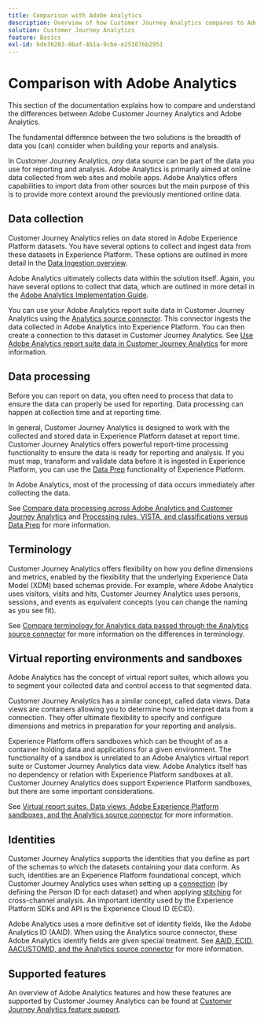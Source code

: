 ```yaml
---
title: Comparison with Adobe Analytics
description: Overview of how Customer Journey Analytics compares to Adobe Analytics.
solution: Customer Journey Analytics
feature: Basics
exl-id: bde36283-86af-4b1a-9cbe-e251676b2951
---
```

# Comparison with Adobe Analytics

This section of the documentation explains how to compare and understand the differences between Adobe Customer Journey Analytics and Adobe Analytics. 

The fundamental difference between the two solutions is the breadth of data you (can) consider when building your reports and analysis.

In Customer Journey Analytics, *any* data source can be part of the data you use for reporting and analysis. Adobe Analytics is primarily aimed at online data collected from web sites and mobile apps. Adobe Analytics offers capabilities to import data from other sources but the main purpose of this is to provide more context around the previously mentioned online data.

## Data collection

Customer Journey Analytics relies on data stored in Adobe Experience Platform datasets. You have several options to collect and ingest data from these datasets in Experience Platform. These options are outlined in more detail in the [Data Ingestion overview](https://experienceleague.adobe.com/docs/analytics-platform/using/cja-data-ingestion/data-ingestion.html?lang=en).

Adobe Analytics ultimately collects data within the solution itself. Again, you have several options to collect that data, which are outlined in more detail in the [Adobe Analytics Implementation Guide](https://experienceleague.adobe.com/docs/analytics/implementation/home.html?lang=en).

You can use your Adobe Analytics report suite data in Customer Journey Analytics using the [Analytics source connector](https://experienceleague.adobe.com/docs/experience-platform/sources/ui-tutorials/create/adobe-applications/analytics.html?lang=en). This connector ingests the data collected in Adobe Analytics into Experience Platform. You can then create a connection to this dataset in Customer Journey Analytics. See [Use Adobe Analytics report suite data in Customer Journey Analytics](https://experienceleague.adobe.com/docs/analytics-platform/using/compare-aa-cja/cja-aa-comparison/aa-data-in-cja.html?lang=en) for more information.


## Data processing

Before you can report on data, you often need to process that data to ensure the data can properly be used for reporting. Data processing can happen at collection time and at reporting time. 

In general, Customer Journey Analytics is designed to work with the collected and stored data in Experience Platform dataset at report time. Customer Journey Analytics offers powerful report-time processing functionality to ensure the data is ready for reporting and analysis. If you must map, transform and validate data before it is ingested in Experience Platform, you can use the [Data Prep](https://experienceleague.adobe.com/docs/experience-platform/data-prep/home.html?lang=en) functionality of Experience Platform.

In Adobe Analytics, most of the processing of data occurs immediately after collecting the data.

See [Compare data processing across Adobe Analytics and Customer Journey Analytics](data-processing-comparisons.md) and [Processing rules, VISTA, and classifications versus Data Prep](https://experienceleague.adobe.com/docs/analytics-platform/using/compare-aa-cja/cja-aa-comparison/pr-vista-dataprep.html?lang=en) for more information.


## Terminology

Customer Journey Analytics offers flexibility on how you define dimensions and metrics, enabled by the flexibility that the underlying Experience Data Model (XDM) based schemas provide. For example, where Adobe Analytics uses visitors, visits and hits, Customer Journey Analytics uses persons, sessions, and events as equivalent concepts (you can change the naming as you see fit).

See [Compare terminology for Analytics data passed through the Analytics source connector](https://experienceleague.adobe.com/docs/analytics-platform/using/compare-aa-cja/cja-aa-comparison/terminology.html?lang=en) for more information on the differences in terminology.


## Virtual reporting environments and sandboxes

Adobe Analytics has the concept of virtual report suites, which allows you to segment your collected data and control access to that segmented data. 

Customer Journey Analytics has a similar concept, called data views. Data views are containers allowing you to determine how to interpret data from a connection. They offer ultimate flexibility to specify and configure dimensions and metrics in preparation for your reporting and analysis.

Experience Platform offers sandboxes which can be thought of as a container holding data and applications for a given environment. The functionality of a sandbox is unrelated to an Adobe Analytics virtual report suite or Customer Journey Analytics data view. Adobe Analytics itself has no dependency or relation with Experience Platform sandboxes at all. Customer Journey Analytics does support Experience Platform sandboxes, but there are some important considerations. 

See [Virtual report suites, Data views, Adobe Experience Platform sandboxes, and the Analytics source connector](https://experienceleague.adobe.com/docs/analytics-platform/using/compare-aa-cja/cja-aa-comparison/vrs-dataview-sandbox-adc.html?lang=en) for more information.


## Identities

Customer Journey Analytics supports the identities that you define as part of the schemas to which the datasets containing your data conform. As such, identities are an Experience Platform foundational concept, which Customer Journey Analytics uses when setting up a [connection](../../connections/overview.md) (by defining the Person ID for each dataset) and when applying [stitching](../../stitching/overview.md) for cross-channel analysis. An important identity used by the Experience Platform SDKs and API is the Experience Cloud ID (ECID).

Adobe Analytics uses a more definitive set of identity fields, like the Adobe Analytics ID (AAID). When using the Analytics source connector, these Adobe Analytics identify fields are given special treatment. See [AAID, ECID, AACUSTOMID, and the Analytics source connector](https://experienceleague.adobe.com/docs/analytics-platform/using/compare-aa-cja/cja-aa-comparison/aaid-ecid-adc.html?lang=en) for more information.


## Supported features

An overview of Adobe Analytics features and how these features are supported by Customer Journey Analytics can be found at [Customer Journey Analytics feature support](https://experienceleague.adobe.com/docs/analytics-platform/using/compare-aa-cja/cja-aa-comparison/cja-aa.html?lang=en).

